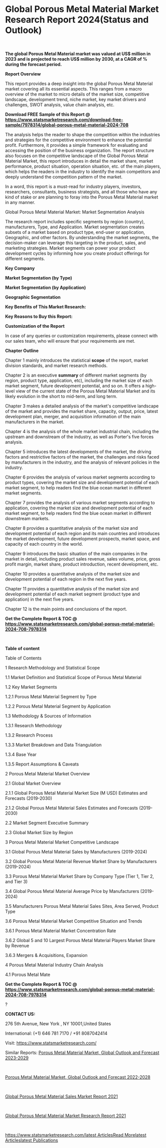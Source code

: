 <h1>Global Porous Metal Material Market Research Report 2024(Status and Outlook)</h1><br/><p><strong>The global Porous Metal Material market was valued at US$ million in 2023 and is projected to reach US$ million by 2030, at a <strong>CAGR</strong> of % during the forecast period.</strong></p>
 
 
 
 <p><strong>Report Overview</strong></p>
 
 
 
 <p>This report provides a deep insight into the global Porous Metal Material market covering all its essential aspects. This ranges from a macro overview of the market to micro details of the market size, competitive landscape, development trend, niche market, key market drivers and challenges, SWOT analysis, value chain analysis, etc.</p>
 
 
 
 <p><strong>Download FREE Sample of this Report @ <a href="https://www.statsmarketresearch.com/download-free-sample/7978314/global-porous-metal-material-2024-708">https://www.statsmarketresearch.com/download-free-sample/7978314/global-porous-metal-material-2024-708</a></strong></p>
 
 
 
 <p>The analysis helps the reader to shape the competition within the industries and strategies for the competitive environment to enhance the potential profit. Furthermore, it provides a simple framework for evaluating and accessing the position of the business organization. The report structure also focuses on the competitive landscape of the Global Porous Metal Material Market, this report introduces in detail the market share, market performance, product situation, operation situation, etc. of the main players, which helps the readers in the industry to identify the main competitors and deeply understand the competition pattern of the market.</p>
 
 
 
 <p>In a word, this report is a must-read for industry players, investors, researchers, consultants, business strategists, and all those who have any kind of stake or are planning to foray into the Porous Metal Material market in any manner.</p>
 
 
 
 <p>Global Porous Metal Material Market: Market Segmentation Analysis</p>
 
 
 
 <p>The research report includes specific segments by region (country), manufacturers, Type, and Application. Market segmentation creates subsets of a market based on product type, end-user or application, Geographic, and other factors. By understanding the market segments, the decision-maker can leverage this targeting in the product, sales, and marketing strategies. Market segments can power your product development cycles by informing how you create product offerings for different segments.</p>
 
 
 
 <p><strong>Key Company</strong></p>
 
 
 
 <p><strong>Market Segmentation (by Type)</strong></p>
 
 
 
 <p><strong>Market Segmentation (<strong>by Application</strong>)</strong></p>
 
 
 
 <p><strong>Geographic Segmentation</strong></p>
 
 
 
 <p><strong>Key Benefits of This Market Research:</strong></p>
 
 
 
 <p><strong>Key <strong>Reasons to Buy</strong> this Report:</strong></p>
 
 
 
 <p><strong>Customization of the Report</strong></p>
 
 
 
 <p>In case of any queries or customization requirements, please connect with our sales team, who will ensure that your requirements are met.</p>
 
 
 
 <p><strong>Chapter Outline</strong></p>
 
 
 
 <p>Chapter 1 mainly introduces the statistical <strong>scope</strong> of the report, market division standards, and market research methods.</p>
 
 
 
 <p>Chapter 2 is an executive <strong>summary</strong> of different market segments (by region, product type, application, etc), including the market size of each market segment, future development potential, and so on. It offers a high-level view of the current state of the Porous Metal Material Market and its likely evolution in the short to mid-term, and long term.</p>
 
 
 
 <p>Chapter 3 makes a detailed analysis of the market&#39;s competitive landscape of the market and provides the market share, capacity, output, price, latest development plan, merger, and acquisition information of the main manufacturers in the market.</p>
 
 
 
 <p>Chapter 4 is the analysis of the whole market industrial chain, including the upstream and downstream of the industry, as well as Porter&#39;s five forces analysis.</p>
 
 
 
 <p>Chapter 5 introduces the latest developments of the market, the driving factors and restrictive factors of the market, the challenges and risks faced by manufacturers in the industry, and the analysis of relevant policies in the industry.</p>
 
 
 
 <p>Chapter 6 provides the analysis of various market segments according to product types, covering the market size and development potential of each market segment, to help readers find the blue ocean market in different market segments.</p>
 
 
 
 <p>Chapter 7 provides the analysis of various market segments according to application, covering the market size and development potential of each market segment, to help readers find the blue ocean market in different downstream markets.</p>
 
 
 
 <p>Chapter 8 provides a quantitative analysis of the market size and development potential of each region and its main countries and introduces the market development, future development prospects, market space, and capacity of each country in the world.</p>
 
 
 
 <p>Chapter 9 introduces the basic situation of the main companies in the market in detail, including product sales revenue, sales volume, price, gross profit margin, market share, product introduction, recent development, etc.</p>
 
 
 
 <p>Chapter 10 provides a quantitative analysis of the market size and development potential of each region in the next five years.</p>
 
 
 
 <p>Chapter 11 provides a quantitative analysis of the market size and development potential of each market segment (product type and application) in the next five years.</p>
 
 
 
 <p>Chapter 12 is the main points and conclusions of the report.</p>
 
 
 
 <div><b>Get the Complete Report & TOC @ <a href="https://www.statsmarketresearch.com/global-porous-metal-material-2024-708-7978314">https://www.statsmarketresearch.com/global-porous-metal-material-2024-708-7978314</a></b></div>
 
 
 
 <p><br />
 
 <b>Table of content</b></p>
 
 
 
 <p>Table of Contents<br />
 
 1 Research Methodology and Statistical Scope<br />
 
 1.1 Market Definition and Statistical Scope of Porous Metal Material<br />
 
 1.2 Key Market Segments<br />
 
 1.2.1 Porous Metal Material Segment by Type<br />
 
 1.2.2 Porous Metal Material Segment by Application<br />
 
 1.3 Methodology & Sources of Information<br />
 
 1.3.1 Research Methodology<br />
 
 1.3.2 Research Process<br />
 
 1.3.3 Market Breakdown and Data Triangulation<br />
 
 1.3.4 Base Year<br />
 
 1.3.5 Report Assumptions & Caveats<br />
 
 2 Porous Metal Material Market Overview<br />
 
 2.1 Global Market Overview<br />
 
 2.1.1 Global Porous Metal Material Market Size (M USD) Estimates and Forecasts (2019-2030)<br />
 
 2.1.2 Global Porous Metal Material Sales Estimates and Forecasts (2019-2030)<br />
 
 2.2 Market Segment Executive Summary<br />
 
 2.3 Global Market Size by Region<br />
 
 3 Porous Metal Material Market Competitive Landscape<br />
 
 3.1 Global Porous Metal Material Sales by Manufacturers (2019-2024)<br />
 
 3.2 Global Porous Metal Material Revenue Market Share by Manufacturers (2019-2024)<br />
 
 3.3 Porous Metal Material Market Share by Company Type (Tier 1, Tier 2, and Tier 3)<br />
 
 3.4 Global Porous Metal Material Average Price by Manufacturers (2019-2024)<br />
 
 3.5 Manufacturers Porous Metal Material Sales Sites, Area Served, Product Type<br />
 
 3.6 Porous Metal Material Market Competitive Situation and Trends<br />
 
 3.6.1 Porous Metal Material Market Concentration Rate<br />
 
 3.6.2 Global 5 and 10 Largest Porous Metal Material Players Market Share by Revenue<br />
 
 3.6.3 Mergers & Acquisitions, Expansion<br />
 
 4 Porous Metal Material Industry Chain Analysis<br />
 
 4.1 Porous Metal Mate</p>
 
 
 
 <div><b>Get the Complete Report & TOC @ <a href="https://www.statsmarketresearch.com/global-porous-metal-material-2024-708-7978314">https://www.statsmarketresearch.com/global-porous-metal-material-2024-708-7978314</a></b></div>
 
 
 
 <p>? </p>
 
 
 
 <p><b>CONTACT US:</b><br />
 
 276 5th Avenue, New York , NY 10001,United States<br />
 
 International: (+1) 646 781 7170 / +91 8087042414<br />
 
 Visit: <a href="https://www.statsmarketresearch.com/">https://www.statsmarketresearch.com/</a><br />
 
 Similar Reports: <a href="https://www.statsmarketresearch.com/global-porous-metal-material-2024-708-7978314">Porous Metal Material Market, Global Outlook and Forecast 2023-2029</a><br />
 
 <br />
 
 <a href="https://www.statsmarketresearch.com/global-porous-metal-material-2024-708-7978314">Porous Metal Material Market, Global Outlook and Forecast 2022-2028</a><br />
 
 <br />
 
 <a href="https://www.statsmarketresearch.com/global-porous-metal-material-2024-708-7978314">Global Porous Metal Material Sales Market Report 2021</a><br />
 
 <br />
 
 <a href="https://www.statsmarketresearch.com/global-porous-metal-material-2024-708-7978314">Global Porous Metal Material Market Research Report 2021</a><br />
 
 <br />
 
 <a href="https://gyeongbokgung.com">https://www.statsmarketresearch.com/</a><a href="https://hallyeomaritime.com">latest Articles</a><a href="https://jingwansa.com">Read More</a><a href="https://nguoiviet.jp/">latest Articles</a><a href="https://www.intelmarketresearch.com/">latest Publications</a></p>